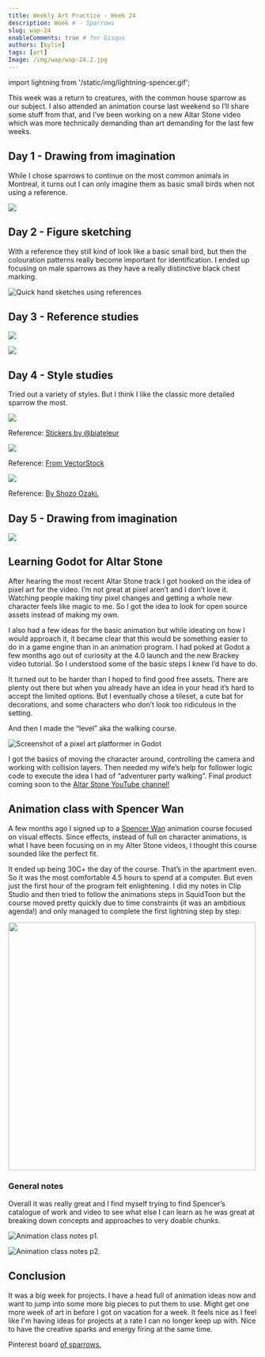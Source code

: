 ```yaml
---
title: Weekly Art Practice - Week 24
description: Week # - Sparrows
slug: wap-24
enableComments: true # for Gisqus
authors: [kylie]
tags: [art]
Image: /img/wap/wap-24.2.jpg
---
```


import lightning from '/static/img/lightning-spencer.gif';

This week was a return to creatures, with the common house sparrow as our subject. I also attended an animation course last weekend so I’ll share some stuff from that, and I’ve been working on a new Altar Stone video which was more technically demanding than art demanding for the last few weeks.

## Day 1 - Drawing from imagination

While I chose sparrows to continue on the most common animals in Montreal, it turns out I can only imagine them as basic small birds when not using a reference.

![](/img/wap/wap-24.1.jpg)

<!--truncate-->

## Day 2 - Figure sketching

With a reference they still kind of look like a basic small bird, but then the colouration patterns really become important for identification. I ended up focusing on male sparrows as they have a really distinctive black chest marking.

![Quick hand sketches using references](/img/wap/wap-24.2.jpg)

## Day 3 - Reference studies

![](/img/wap/wap-24.3.1.jpg)

![](/img/wap/wap-24.3.2.jpg)

## Day 4 - Style studies

Tried out a variety of styles. But I think I like the classic more detailed sparrow the most.

![](/img/wap/wap-24.4.1.jpg)

Reference: [Stickers by @biateleur](https://www.artstation.com/biabiabia8)

![](/img/wap/wap-24.4.2.jpg)

Reference: [From VectorStock](https://www.vectorstock.com/royalty-free-vector/bird-drawing-vector-548810)

![](/img/wap/wap-24.4.3.jpg)

Reference: [By Shozo Ozaki.](https://sinitza.gallery.ru/watch?ph=jNT-enOpv#feature=topscroll)

## Day 5 - Drawing from imagination

![](/img/wap/wap-24.5.jpg)

## Learning Godot for Altar Stone

After hearing the most recent Altar Stone track I got hooked on the idea of pixel art for the video. I’m not great at pixel aren’t and I don’t love it. Watching people making tiny pixel changes and getting a whole new character feels like magic to me. So I got the idea to look for open source assets instead of making my own.

I also had a few ideas for the basic animation but while ideating on how I would approach it, it became clear that this would be something easier to do in a game engine than in an animation program. I had poked at Godot a few months ago out of curiosity at the 4.0 launch and the new Brackey video tutorial. So I understood some of the basic steps I knew I’d have to do.

It turned out to be harder than I hoped to find good free assets. There are plenty out there but when you already have an idea in your head it’s hard to accept the limited options. But I eventually chose a tileset, a cute bat for decorations, and some characters who don’t look too ridiculous in the setting.

And then I made the “level” aka the walking course.

![Screenshot of a pixel art platformer in Godot](/img/cave-level.png)

I got the basics of moving the character around, controlling the camera and working with collision layers. Then needed my wife’s help for follower logic code to execute the idea I had of “adventurer party walking”. Final product coming soon to the [Altar Stone YouTube channel!](https://www.youtube.com/@altarstone)

## Animation class with Spencer Wan

A few months ago I signed up to a [Spencer Wan](https://x.com/spencerwan) animation course focused on visual effects. Since effects, instead of full on character animations, is what I have been focusing on in my Alter Stone videos, I thought this course sounded like the perfect fit.

It ended up being 30C+ the day of the course. That’s in the apartment even. So it was the most comfortable 4.5 hours to spend at a computer. But even just the first hour of the program felt enlightening. I did my notes in Clip Studio and then tried to follow the animations steps in SquidToon but the course moved pretty quickly due to time constraints (it was an ambitious agenda!) and only managed to complete the first lightning step by step:

<img src={lightning} width="500"/>

### General notes

Overall it was really great and I find myself trying to find Spencer’s catalogue of work and video to see what else I can learn as he was great at breaking down concepts and approaches to very doable chunks.

![Animation class notes p1.](/img/Spencer-p1.jpg)

![Animation class notes p2.](/img/Spencer-p2.jpg)

## Conclusion

It was a big week for projects. I have a head full of animation ideas now and want to jump into some more big pieces to put them to use. Might get one more week of art in before I got on vacation for a week. It feels nice as I feel like I'm having ideas for projects at a rate I can no longer keep up with. Nice to have the creative sparks and energy firing at the same time.

Pinterest board [of sparrows.](https://www.pinterest.ca/maeanu3639/wap-sparrow/)
